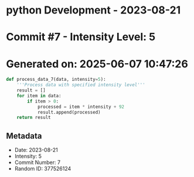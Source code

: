 ﻿# python Development - 2023-08-21
# Commit #7 - Intensity Level: 5
# Generated on: 2025-06-07 10:47:26
```python
def process_data_7(data, intensity=5):
    '''Process data with specified intensity level'''
    result = []
    for item in data:
        if item > 0:
            processed = item * intensity + 92
            result.append(processed)
    return result
```
## Metadata
- Date: 2023-08-21
- Intensity: 5
- Commit Number: 7
- Random ID: 377526124
